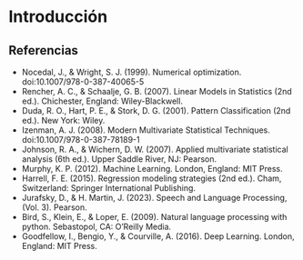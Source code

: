 # Introducción

## Referencias

- Nocedal, J., & Wright, S. J. (1999). Numerical optimization. doi:10.1007/978-0-387-40065-5
- Rencher, A. C., & Schaalje, G. B. (2007). Linear Models in Statistics (2nd ed.). Chichester, England: Wiley-Blackwell.
- Duda, R. O., Hart, P. E., & Stork, D. G. (2001). Pattern Classification (2nd ed.). New York: Wiley.
- Izenman, A. J. (2008). Modern Multivariate Statistical Techniques. doi:10.1007/978-0-387-78189-1
- Johnson, R. A., & Wichern, D. W. (2007). Applied multivariate statistical analysis (6th ed.). Upper Saddle River, NJ: Pearson.
- Murphy, K. P. (2012). Machine Learning. London, England: MIT Press.
- Harrell, F. E. (2015). Regression modeling strategies (2nd ed.). Cham, Switzerland: Springer International Publishing.
- Jurafsky, D., & H. Martin, J. (2023). Speech and Language Processing, (Vol. 3). Pearson.
- Bird, S., Klein, E., & Loper, E. (2009). Natural language processing with python. Sebastopol, CA: O’Reilly Media.
- Goodfellow, I., Bengio, Y., & Courville, A. (2016). Deep Learning. London, England: MIT Press.
